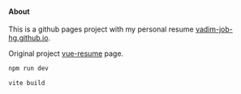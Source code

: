 #### About

This is a github pages project with my personal resume [vadim-job-hg.github.io](https://vadim-job-hg.github.io/).

Original project [vue-resume](https://github.com/luciano-work/vue-resume) page.

```bash
npm run dev
```

```bash
vite build
```
